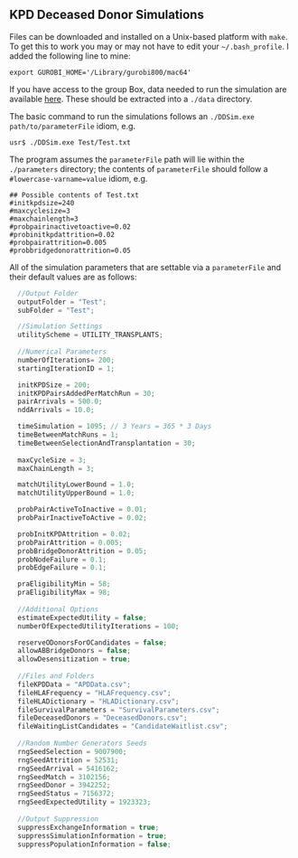 
## KPD Deceased Donor Simulations

Files can be downloaded and installed on a Unix-based platform with
`make`. To get this to work you may or may not have to edit your
`~/.bash_profile`. I added the following line to mine:

```Shell
export GUROBI_HOME='/Library/gurobi800/mac64'
```


If you have access to the group Box, data needed to run the simulation
are available [here](https://umich.app.box.com/folder/75240512306
"MBox link"). These should be extracted into a `./data` directory.

The basic command to run the simulations follows an `./DDSim.exe
path/to/parameterFile` idiom, e.g.

```Shell
usr$ ./DDSim.exe Test/Test.txt
```

The program assumes the `parameterFile` path will lie within the
`./parameters` directory; the contents of `parameterFile` should
follow a `#lowercase-varname=value` idiom, e.g.

```
## Possible contents of Test.txt
#initkpdsize=240
#maxcyclesize=3
#maxchainlength=3
#probpairinactivetoactive=0.02
#probinitkpdattrition=0.02
#probpairattrition=0.005
#probbridgedonorattrition=0.05
```



All of the simulation parameters that are settable via a
`parameterFile` and their default values are as follows:

```C++
  //Output Folder
  outputFolder = "Test";
  subFolder = "Test";

  //Simulation Settings
  utilityScheme = UTILITY_TRANSPLANTS;
	
  //Numerical Parameters
  numberOfIterations= 200;
  startingIterationID = 1;

  initKPDSize = 200;
  initKPDPairsAddedPerMatchRun = 30;
  pairArrivals = 500.0;
  nddArrivals = 10.0;

  timeSimulation = 1095; // 3 Years = 365 * 3 Days
  timeBetweenMatchRuns = 1;
  timeBetweenSelectionAndTransplantation = 30;
	
  maxCycleSize = 3;
  maxChainLength = 3;

  matchUtilityLowerBound = 1.0;
  matchUtilityUpperBound = 1.0;

  probPairActiveToInactive = 0.01;
  probPairInactiveToActive = 0.02;

  probInitKPDAttrition = 0.02;
  probPairAttrition = 0.005;
  probBridgeDonorAttrition = 0.05;
  probNodeFailure = 0.1;
  probEdgeFailure = 0.1;

  praEligibilityMin = 58;
  praEligibilityMax = 98;
	
  //Additional Options
  estimateExpectedUtility = false;
  numberOfExpectedUtilityIterations = 100;

  reserveODonorsForOCandidates = false;
  allowABBridgeDonors = false;
  allowDesensitization = true;
	
  //Files and Folders
  fileKPDData = "APDData.csv";
  fileHLAFrequency = "HLAFrequency.csv";
  fileHLADictionary = "HLADictionary.csv";
  fileSurvivalParameters = "SurvivalParameters.csv";
  fileDeceasedDonors = "DeceasedDonors.csv";
  fileWaitingListCandidates = "CandidateWaitlist.csv";
	
  //Random Number Generators Seeds
  rngSeedSelection = 9007900;
  rngSeedAttrition = 52531;
  rngSeedArrival = 5416162;
  rngSeedMatch = 3102156;
  rngSeedDonor = 3942252;
  rngSeedStatus = 7156372;
  rngSeedExpectedUtility = 1923323;
	
  //Output Suppression
  suppressExchangeInformation = true;
  suppressSimulationInformation = true;
  suppressPopulationInformation = false;
```


